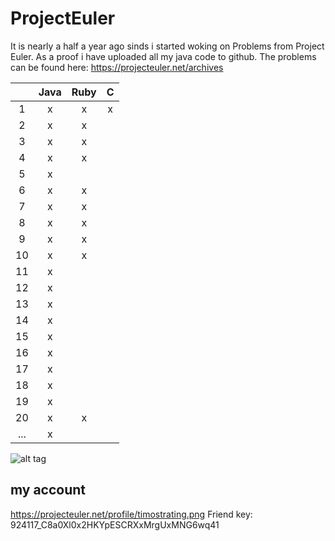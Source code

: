 # ProjectEuler
It is nearly a half a year ago sinds i started woking on Problems from Project Euler.
As a proof i have uploaded all my java code to github.
The problems can be found here:  https://projecteuler.net/archives

| | Java | Ruby | C |
|:---:|:-:|:-:|:-:|
| 1   | x | x | x |
| 2   | x | x |   |
| 3   | x | x |   |
| 4   | x | x |   |
| 5   | x |   |   |
| 6   | x | x |   |
| 7   | x | x |   |
| 8   | x | x |   |
| 9   | x | x |   |
| 10  | x | x |   |
| 11  | x |   |   |
| 12  | x |   |   |
| 13  | x |   |   |
| 14  | x |   |   |
| 15  | x |   |   |
| 16  | x |   |   |
| 17  | x |   |   |
| 18  | x |   |   |
| 19  | x |   |   |
| 20  | x | x |   |
| ... | x |   |   |

![alt tag](https://raw.githubusercontent.com/timostrating/ProjectEuler/master/ProjectEuler-Dashboard.png)

## my account 
https://projecteuler.net/profile/timostrating.png
Friend key: 924117_C8a0Xl0x2HKYpESCRXxMrgUxMNG6wq41

